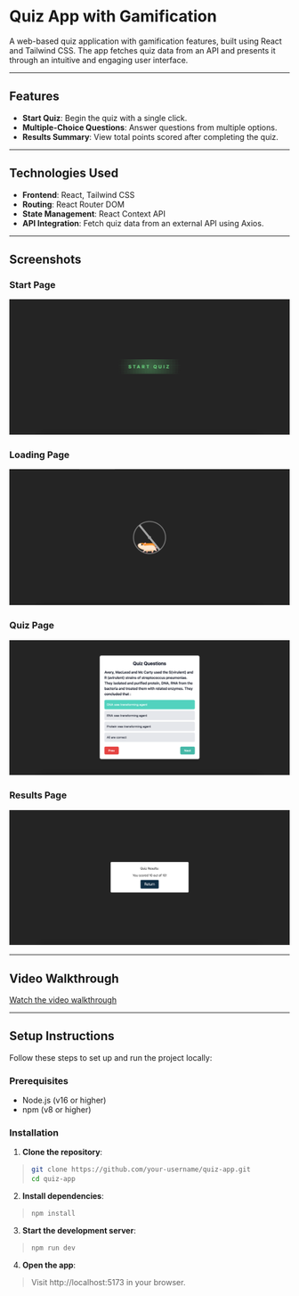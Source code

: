 # Quiz App with Gamification

A web-based quiz application with gamification features, built using React and Tailwind CSS. The app fetches quiz data from an API and presents it through an intuitive and engaging user interface.

---

## Features

- **Start Quiz**: Begin the quiz with a single click.
- **Multiple-Choice Questions**: Answer questions from multiple options.
- **Results Summary**: View total points scored after completing the quiz.

---

## Technologies Used

- **Frontend**: React, Tailwind CSS
- **Routing**: React Router DOM
- **State Management**: React Context API
- **API Integration**: Fetch quiz data from an external API using Axios.

---

## Screenshots

### Start Page
![Start Page](./media/screenshots/start.png)

### Loading Page
![Loading Page](./media/screenshots/loading.png)

### Quiz Page
![Quiz Page](./media/screenshots/quiz.png)

### Results Page
![Results Page](./media/screenshots/result.png)

---

## Video Walkthrough

[Watch the video walkthrough](./media/video/demo.mp4)

---

## Setup Instructions

Follow these steps to set up and run the project locally:

### Prerequisites

- Node.js (v16 or higher)
- npm (v8 or higher)

### Installation

1. **Clone the repository**:
> ```bash
> git clone https://github.com/your-username/quiz-app.git
> cd quiz-app
> ```

2. **Install dependencies**:
> ```bash
> npm install
> ```

3. **Start the development server**:
> ```bash
> npm run dev
> ```

4. **Open the app**:
> Visit http://localhost:5173 in your browser.  